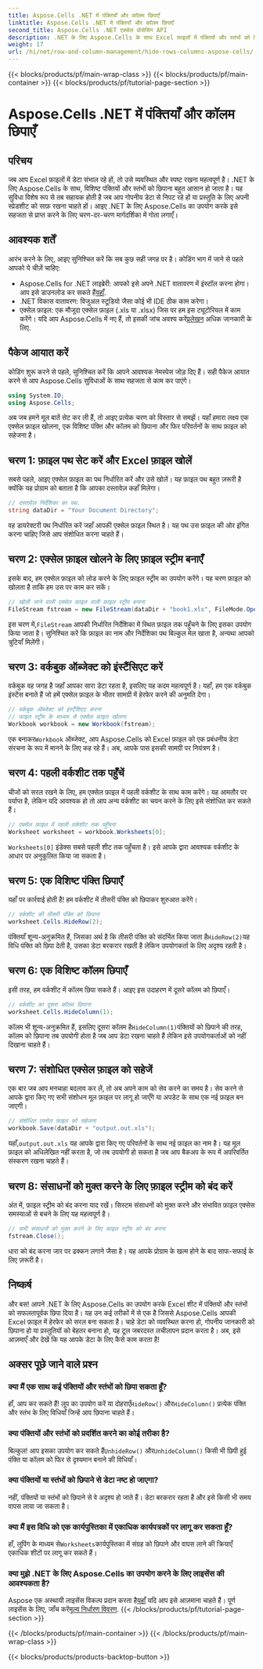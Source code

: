 ```yaml
---
title: Aspose.Cells .NET में पंक्तियाँ और कॉलम छिपाएँ
linktitle: Aspose.Cells .NET में पंक्तियाँ और कॉलम छिपाएँ
second_title: Aspose.Cells .NET एक्सेल प्रोसेसिंग API
description: .NET के लिए Aspose.Cells के साथ Excel फ़ाइलों में पंक्तियों और स्तंभों को छिपाने का तरीका जानें। C# अनुप्रयोगों में डेटा दृश्यता प्रबंधित करने के लिए चरण-दर-चरण मार्गदर्शिका।
weight: 17
url: /hi/net/row-and-column-management/hide-rows-columns-aspose-cells/
---
```


{{< blocks/products/pf/main-wrap-class >}}
{{< blocks/products/pf/main-container >}}
{{< blocks/products/pf/tutorial-page-section >}}

# Aspose.Cells .NET में पंक्तियाँ और कॉलम छिपाएँ

## परिचय
जब आप Excel फ़ाइलों में डेटा संभाल रहे हों, तो उसे व्यवस्थित और स्पष्ट रखना महत्वपूर्ण है। .NET के लिए Aspose.Cells के साथ, विशिष्ट पंक्तियों और स्तंभों को छिपाना बहुत आसान हो जाता है। यह सुविधा विशेष रूप से तब सहायक होती है जब आप गोपनीय डेटा से निपट रहे हों या प्रस्तुति के लिए अपनी स्प्रेडशीट को साफ़ रखना चाहते हों। आइए .NET के लिए Aspose.Cells का उपयोग करके इसे सहजता से प्राप्त करने के लिए चरण-दर-चरण मार्गदर्शिका में गोता लगाएँ।
## आवश्यक शर्तें
आरंभ करने के लिए, आइए सुनिश्चित करें कि सब कुछ सही जगह पर है। कोडिंग भाग में जाने से पहले आपको ये चीज़ें चाहिए:
-  Aspose.Cells for .NET लाइब्रेरी: आपको इसे अपने .NET वातावरण में इंस्टॉल करना होगा। आप इसे डाउनलोड कर सकते हैं[यहाँ](https://releases.aspose.com/cells/net/).
- .NET विकास वातावरण: विजुअल स्टूडियो जैसा कोई भी IDE ठीक काम करेगा।
- एक्सेल फ़ाइल: एक मौजूदा एक्सेल फ़ाइल (.xls या .xlsx) जिस पर हम इस ट्यूटोरियल में काम करेंगे।
 यदि आप Aspose.Cells में नए हैं, तो इसकी जांच अवश्य करें[प्रलेखन](https://reference.aspose.com/cells/net/) अधिक जानकारी के लिए.

## पैकेज आयात करें
कोडिंग शुरू करने से पहले, सुनिश्चित करें कि आपने आवश्यक नेमस्पेस जोड़ दिए हैं। सही पैकेज आयात करने से आप Aspose.Cells सुविधाओं के साथ सहजता से काम कर पाएंगे।
```csharp
using System.IO;
using Aspose.Cells;
```
अब जब हमने मूल बातें सेट कर ली हैं, तो आइए प्रत्येक चरण को विस्तार से समझें। यहाँ हमारा लक्ष्य एक एक्सेल फ़ाइल खोलना, एक विशिष्ट पंक्ति और कॉलम को छिपाना और फिर परिवर्तनों के साथ फ़ाइल को सहेजना है।
## चरण 1: फ़ाइल पथ सेट करें और Excel फ़ाइल खोलें
सबसे पहले, आइए एक्सेल फ़ाइल का पथ निर्धारित करें और उसे खोलें। यह फ़ाइल पथ बहुत ज़रूरी है क्योंकि यह प्रोग्राम को बताता है कि आपका दस्तावेज़ कहाँ मिलेगा।
```csharp
// दस्तावेज़ निर्देशिका का पथ.
string dataDir = "Your Document Directory";
```
वह डायरेक्टरी पथ निर्धारित करें जहाँ आपकी एक्सेल फ़ाइल स्थित है। यह पथ उस फ़ाइल की ओर इंगित करना चाहिए जिसे आप संशोधित करना चाहते हैं।
## चरण 2: एक्सेल फ़ाइल खोलने के लिए फ़ाइल स्ट्रीम बनाएँ
इसके बाद, हम एक्सेल फ़ाइल को लोड करने के लिए फ़ाइल स्ट्रीम का उपयोग करेंगे। यह चरण फ़ाइल को खोलता है ताकि हम उस पर काम कर सकें।
```csharp
// खोली जाने वाली एक्सेल फ़ाइल वाली फ़ाइल स्ट्रीम बनाना
FileStream fstream = new FileStream(dataDir + "book1.xls", FileMode.Open);
```
 इस चरण में,`FileStream` आपकी निर्धारित निर्देशिका में स्थित फ़ाइल तक पहुँचने के लिए इसका उपयोग किया जाता है। सुनिश्चित करें कि फ़ाइल का नाम और निर्देशिका पथ बिल्कुल मेल खाता है, अन्यथा आपको त्रुटियाँ मिलेंगी।
## चरण 3: वर्कबुक ऑब्जेक्ट को इंस्टैंसिएट करें
वर्कबुक वह जगह है जहाँ आपका सारा डेटा रहता है, इसलिए यह कदम महत्वपूर्ण है। यहाँ, हम एक वर्कबुक इंस्टेंस बनाते हैं जो हमें एक्सेल फ़ाइल के भीतर सामग्री में हेरफेर करने की अनुमति देगा।
```csharp
// वर्कबुक ऑब्जेक्ट को इंस्टैंशिएट करना
// फ़ाइल स्ट्रीम के माध्यम से एक्सेल फ़ाइल खोलना
Workbook workbook = new Workbook(fstream);
```
 एक बनाकर`Workbook` ऑब्जेक्ट, आप Aspose.Cells को Excel फ़ाइल को एक प्रबंधनीय डेटा संरचना के रूप में मानने के लिए कह रहे हैं। अब, आपके पास इसकी सामग्री पर नियंत्रण है।
## चरण 4: पहली वर्कशीट तक पहुँचें
चीजों को सरल रखने के लिए, हम एक्सेल फ़ाइल में पहली वर्कशीट के साथ काम करेंगे। यह आमतौर पर पर्याप्त है, लेकिन यदि आवश्यक हो तो आप अन्य वर्कशीट का चयन करने के लिए इसे संशोधित कर सकते हैं।
```csharp
// एक्सेल फ़ाइल में पहली वर्कशीट तक पहुँचना
Worksheet worksheet = workbook.Worksheets[0];
```
`Worksheets[0]` इंडेक्स सबसे पहली शीट तक पहुँचता है। इसे आपके द्वारा आवश्यक वर्कशीट के आधार पर अनुकूलित किया जा सकता है।
## चरण 5: एक विशिष्ट पंक्ति छिपाएँ
यहाँ पर कार्रवाई होती है! हम वर्कशीट में तीसरी पंक्ति को छिपाकर शुरुआत करेंगे।
```csharp
// वर्कशीट की तीसरी पंक्ति को छिपाना
worksheet.Cells.HideRow(2);
```
 पंक्तियाँ शून्य-अनुक्रमित हैं, जिसका अर्थ है कि तीसरी पंक्ति को संदर्भित किया जाता है`HideRow(2)`यह विधि पंक्ति को छिपा देती है, उसका डेटा बरकरार रखती है लेकिन उपयोगकर्ता के लिए अदृश्य रहती है।
## चरण 6: एक विशिष्ट कॉलम छिपाएँ
इसी तरह, हम वर्कशीट में कॉलम छिपा सकते हैं। आइए इस उदाहरण में दूसरे कॉलम को छिपाएँ।
```csharp
// वर्कशीट का दूसरा कॉलम छिपाना
worksheet.Cells.HideColumn(1);
```
 कॉलम भी शून्य-अनुक्रमित हैं, इसलिए दूसरा कॉलम है`HideColumn(1)`पंक्तियों को छिपाने की तरह, कॉलम को छिपाना तब उपयोगी होता है जब आप डेटा रखना चाहते हैं लेकिन इसे उपयोगकर्ताओं को नहीं दिखाना चाहते हैं।
## चरण 7: संशोधित एक्सेल फ़ाइल को सहेजें
एक बार जब आप मनचाहा बदलाव कर लें, तो अब अपने काम को सेव करने का समय है। सेव करने से आपके द्वारा किए गए सभी संशोधन मूल फ़ाइल पर लागू हो जाएँगे या अपडेट के साथ एक नई फ़ाइल बन जाएगी।
```csharp
// संशोधित एक्सेल फ़ाइल को सहेजना
workbook.Save(dataDir + "output.out.xls");
```
 यहाँ,`output.out.xls` यह आपके द्वारा किए गए परिवर्तनों के साथ नई फ़ाइल का नाम है। यह मूल फ़ाइल को अधिलेखित नहीं करता है, जो तब उपयोगी हो सकता है जब आप बैकअप के रूप में अपरिवर्तित संस्करण रखना चाहते हैं।
## चरण 8: संसाधनों को मुक्त करने के लिए फ़ाइल स्ट्रीम को बंद करें
अंत में, फ़ाइल स्ट्रीम को बंद करना याद रखें। सिस्टम संसाधनों को मुक्त करने और संभावित फ़ाइल एक्सेस समस्याओं से बचने के लिए यह महत्वपूर्ण है।
```csharp
// सभी संसाधनों को मुक्त करने के लिए फ़ाइल स्ट्रीम को बंद करना
fstream.Close();
```
धारा को बंद करना जार पर ढक्कन लगाने जैसा है। यह आपके प्रोग्राम के खत्म होने के बाद साफ-सफाई के लिए ज़रूरी है।

## निष्कर्ष
और बस! आपने .NET के लिए Aspose.Cells का उपयोग करके Excel शीट में पंक्तियों और स्तंभों को सफलतापूर्वक छिपा दिया है। यह उन कई तरीकों में से एक है जिससे Aspose.Cells आपकी Excel फ़ाइल में हेरफेर को सरल बना सकता है। चाहे डेटा को व्यवस्थित करना हो, गोपनीय जानकारी को छिपाना हो या प्रस्तुतियों को बेहतर बनाना हो, यह टूल जबरदस्त लचीलापन प्रदान करता है। अब, इसे आज़माएँ और देखें कि यह आपके डेटा के लिए कैसे काम करता है!
## अक्सर पूछे जाने वाले प्रश्न
### क्या मैं एक साथ कई पंक्तियों और स्तंभों को छिपा सकता हूँ?  
 हाँ, आप कर सकते हैं! लूप का उपयोग करें या दोहराएँ`HideRow()` और`HideColumn()` प्रत्येक पंक्ति और स्तंभ के लिए विधियाँ जिन्हें आप छिपाना चाहते हैं।
### क्या पंक्तियों और स्तंभों को प्रदर्शित करने का कोई तरीका है?  
 बिल्कुल! आप इसका उपयोग कर सकते हैं`UnhideRow()` और`UnhideColumn()` किसी भी छिपी हुई पंक्ति या कॉलम को फिर से दृश्यमान बनाने की विधियाँ।
### क्या पंक्तियों या स्तंभों को छिपाने से डेटा नष्ट हो जाएगा?  
नहीं, पंक्तियों या स्तंभों को छिपाने से वे अदृश्य हो जाते हैं। डेटा बरकरार रहता है और इसे किसी भी समय वापस लाया जा सकता है।
### क्या मैं इस विधि को एक कार्यपुस्तिका में एकाधिक कार्यपत्रकों पर लागू कर सकता हूँ?  
 हाँ, लूपिंग के माध्यम से`Worksheets`कार्यपुस्तिका में संग्रह को छिपाने और वापस लाने की क्रियाएँ एकाधिक शीटों पर लागू कर सकते हैं।
### क्या मुझे .NET के लिए Aspose.Cells का उपयोग करने के लिए लाइसेंस की आवश्यकता है?  
 Aspose एक अस्थायी लाइसेंस विकल्प प्रदान करता है[यहाँ](https://purchase.aspose.com/temporary-license/) यदि आप इसे आज़माना चाहते हैं। पूर्ण लाइसेंस के लिए, जाँच करें[मूल्य निर्धारण विवरण](https://purchase.aspose.com/buy).
{{< /blocks/products/pf/tutorial-page-section >}}

{{< /blocks/products/pf/main-container >}}
{{< /blocks/products/pf/main-wrap-class >}}

{{< blocks/products/products-backtop-button >}}

